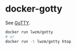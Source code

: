 # docker-gotty

See [GoTTY](https://github.com/yudai/gotty).

```sh
docker run lwzm/gotty
# or
docker run -t lwzm/gotty htop
```
